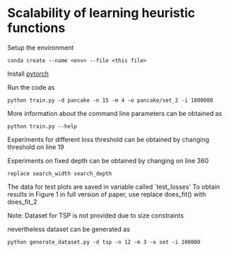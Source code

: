 # Scalability of learning heuristic functions

Setup the environment
```
conda create --name <env> --file <this file>
```
Install [pytorch](https://pytorch.org/get-started/locally/)


Run the code as
```
python train.py -d pancake -n 15 -m 4 -o pancake/set_2 -i 1000000
```

More information about the command line parameters can be obtained as
```
python train.py --help
```
Experiments for different loss threshold can be obtained by changing threshold on line 19

Experiments on fixed depth can be obtained by changing on line 360
```
replace search_width search_depth 
```
The data for test plots are saved in variable called `test_losses'
To obtain results in Figure 1 in full version of paper, use replace does_fit() with does_fit_2

Note: Dataset for TSP is not provided due to size constraints

nevertheless dataset can be generated as
```
python generate_dataset.py -d tsp -n 12 -m 3 -o set -i 100000 
```
